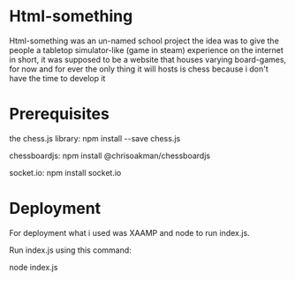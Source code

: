 Html-something
==============
Html-something was an un-named school project
the idea was to give the people a tabletop simulator-like (game in steam)
experience on the internet in short, it was supposed to be a website
that houses varying board-games, for now and for ever the only
thing it will hosts is chess because i don't have the time to develop it

Prerequisites
=============

<p>
the chess.js library:
npm install --save chess.js
</p>
<p>
chessboardjs:
npm install @chrisoakman/chessboardjs
</p>
<p>
socket.io:
npm install socket.io
</p>


Deployment
==========
For deployment what i used was XAAMP and node
to run index.js.

Run index.js using this command:

<p>node index.js</p>
